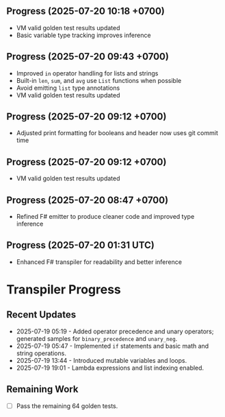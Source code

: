 ## Progress (2025-07-20 10:18 +0700)
- VM valid golden test results updated
- Basic variable type tracking improves inference

## Progress (2025-07-20 09:43 +0700)
- Improved `in` operator handling for lists and strings
- Built-in `len`, `sum`, and `avg` use `List` functions when possible
- Avoid emitting `list` type annotations
- VM valid golden test results updated
## Progress (2025-07-20 09:12 +0700)
- Adjusted print formatting for booleans and header now uses git commit time

## Progress (2025-07-20 09:12 +0700)
- VM valid golden test results updated

## Progress (2025-07-20 08:47 +0700)
- Refined F# emitter to produce cleaner code and improved type inference

## Progress (2025-07-20 01:31 UTC)
- Enhanced F# transpiler for readability and better inference

# Transpiler Progress

## Recent Updates
- 2025-07-19 05:19 - Added operator precedence and unary operators; generated samples for `binary_precedence` and `unary_neg`.
- 2025-07-19 05:47 - Implemented `if` statements and basic math and string operations.
- 2025-07-19 13:44 - Introduced mutable variables and loops.
- 2025-07-19 19:01 - Lambda expressions and list indexing enabled.

## Remaining Work
- [ ] Pass the remaining 64 golden tests.
